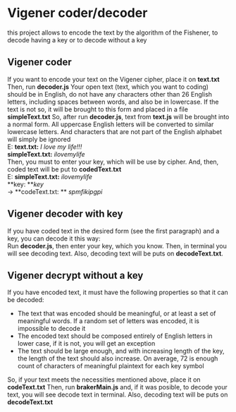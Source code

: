 # Vigener coder/decoder

this project allows to encode the text by the algorithm of the Fishener, to decode having a key or to decode without a key

## Vigener coder

If you want to encode your text on the Vigener cipher, place it on **text.txt**
Then, run **decoder.js**
Your open text (text, which you want to coding) should be in English, do not have any characters other than 26 English letters, including spaces between words, and also be in lowercase. If the text is not so, it will be brought to this form and placed in a file **simpleText.txt**
So, after run **decoder.js**, text from **text.js** will be brought into a normal form. All uppercase English letters will be converted to similar lowercase letters. And characters that are not part of the English alphabet will simply be ignored\
E: **text.txt:** *I love my life!!!*\
   **simpleText.txt:** *ilovemylife*\
Then, you must to enter your key, which will be use by cipher. And, then, coded text will be put to **codedText.txt**\
E: **simpleText.txt:** *ilovemylife*\
   **key: ***key*\
-> **codeText.txt: ** *spmfikipgpi*

## Vigener decoder with key

If you have coded text in the desired form (see the first paragraph) and a key, you can decode it this way:\
Run **decoder.js**, then enter your key, which you know. Then, in terminal you will see decoding text. Also, decoding text will be puts on **decodeText.txt**.

## Vigener decrypt without a key

If you have encoded text, it must have the following properties so that it can be decoded:
- The text that was encoded should be meaningful, or at least a set of meaningful words. If a random set of letters was encoded, it is impossible to decode it
- The encoded text should be composed entirely of English letters in lower case, if it is not, you will get an exception
- The text should be large enough, and with increasing length of the key, the length of the text should also increase. On average, 72 is enough count of characters of meaningful plaintext for each key symbol

So, if your text meets the necessities mentioned above, place it on **codeText.txt**
Then, run **brakerMain.js** and, if it was posible, to decode your text, you will see decode text in terminal. Also, decoding text will be puts on **decodeText.txt**